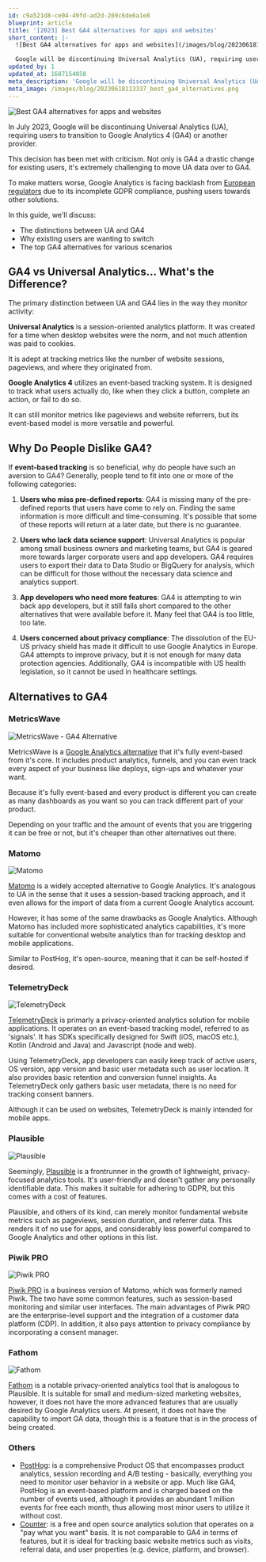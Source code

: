 ```yaml
---
id: c9a521d8-ce04-49fd-ad2d-269c6de6a1e8
blueprint: article
title: '[2023] Best GA4 alternatives for apps and websites'
short_content: |-
  ![Best GA4 alternatives for apps and websites](/images/blog/20230618113337_best_ga4_alternatives.png)

  Google will be discontinuing Universal Analytics (UA), requiring users to transition to Google Analytics 4 (GA4) or another provider.
updated_by: 1
updated_at: 1687154058
meta_description: 'Google will be discontinuing Universal Analytics (UA), requiring users to transition to Google Analytics 4 (GA4) or another provider.'
meta_image: /images/blog/20230618113337_best_ga4_alternatives.png
---
```

![Best GA4 alternatives for apps and websites](/images/blog/20230618113337_best_ga4_alternatives.png)

In July 2023, Google will be discontinuing Universal Analytics (UA), requiring users to transition to Google Analytics 4 (GA4) or another provider. 

This decision has been met with criticism. Not only is GA4 a drastic change for existing users, it's extremely challenging to move UA data over to GA4. 

To make matters worse, Google Analytics is facing backlash from [European regulators](https://isgoogleanalyticsillegal.com/) due to its incomplete GDPR compliance, pushing users towards other solutions.

In this guide, we'll discuss:

- The distinctions between UA and GA4
- Why existing users are wanting to switch
- The top GA4 alternatives for various scenarios

## GA4 vs Universal Analytics... What's the Difference?

The primary distinction between UA and GA4 lies in the way they monitor activity:

**Universal Analytics** is a session-oriented analytics platform. It was created for a time when desktop websites were the norm, and not much attention was paid to cookies. 

It is adept at tracking metrics like the number of website sessions, pageviews, and where they originated from.

**Google Analytics 4** utilizes an event-based tracking system. It is designed to track what users actually do, like when they click a button, complete an action, or fail to do so. 

It can still monitor metrics like pageviews and website referrers, but its event-based model is more versatile and powerful.

## Why Do People Dislike GA4?

If **event-based tracking** is so beneficial, why do people have such an aversion to GA4? Generally, people tend to fit into one or more of the following categories:

1. **Users who miss pre-defined reports**: GA4 is missing many of the pre-defined reports that users have come to rely on. Finding the same information is more difficult and time-consuming. It's possible that some of these reports will return at a later date, but there is no guarantee.

2. **Users who lack data science support**: Universal Analytics is popular among small business owners and marketing teams, but GA4 is geared more towards larger corporate users and app developers. GA4 requires users to export their data to Data Studio or BigQuery for analysis, which can be difficult for those without the necessary data science and analytics support.

3. **App developers who need more features**: GA4 is attempting to win back app developers, but it still falls short compared to the other alternatives that were available before it. Many feel that GA4 is too little, too late.

4. **Users concerned about privacy compliance**: The dissolution of the EU-US privacy shield has made it difficult to use Google Analytics in Europe. GA4 attempts to improve privacy, but it is not enough for many data protection agencies. Additionally, GA4 is incompatible with US health legislation, so it cannot be used in healthcare settings.

## Alternatives to GA4

### MetricsWave
![MetricsWave - GA4 Alternative](/images/blog/ga4_alternatives/20230619074322_ga4_alternative_metricswave.png)

MetricsWave is a [Google Analytics alternative](https://metricswave.com?utm_source=blog) that it's fully event-based from it's core. It includes product analytics, funnels, and you can even track every aspect of your business like deploys, sign-ups and whatever your want.

Because it's fully event-based and every product is different you can create as many dashboards as you want so you can track different part of your product.

Depending on your traffic and the amount of events that you are triggering it can be free or not, but it's cheaper than other alternatives out there.

### Matomo
![Matomo](/images/blog/ga4_alternatives/20230619073826_matomo.png)

[Matomo](https://matomo.org/) is a widely accepted alternative to Google Analytics. It's analogous to UA in the sense that it uses a session-based tracking approach, and it even allows for the import of data from a current Google Analytics account. 

However, it has some of the same drawbacks as Google Analytics. Although Matomo has included more sophisticated analytics capabilities, it's more suitable for conventional website analytics than for tracking desktop and mobile applications. 

Similar to PostHog, it's open-source, meaning that it can be self-hosted if desired.

### TelemetryDeck
![TelemetryDeck](/images/blog/ga4_alternatives/20230619074033_telemetrydeck.png)

[TelemetryDeck](https://telemetrydeck.com/) is primarly a privacy-oriented analytics solution for mobile applications. It operates on an event-based tracking model, referred to as 'signals'. It has SDKs specifically designed for Swift (iOS, macOS etc.), Kotlin (Android and Java) and Javascript (node and web). 

Using TelemetryDeck, app developers can easily keep track of active users, OS version, app version and basic user metadata such as user location. It also provides basic retention and conversion funnel insights. As TelemetryDeck only gathers basic user metadata, there is no need for tracking consent banners. 

Although it can be used on websites, TelemetryDeck is mainly intended for mobile apps.

### Plausible
![Plausible](/images/blog/ga4_alternatives/20230619074124_plausible.png)

Seemingly, [Plausible](https://plausible.io/) is a frontrunner in the growth of lightweight, privacy-focused analytics tools. It's user-friendly and doesn't gather any personally identifiable data. This makes it suitable for adhering to GDPR, but this comes with a cost of features. 

Plausible, and others of its kind, can merely monitor fundamental website metrics such as pageviews, session duration, and referrer data. This renders it of no use for apps, and considerably less powerful compared to Google Analytics and other options in this list.

### Piwik PRO
![Piwik PRO](/images/blog/ga4_alternatives/20230619074150_piwik_pro.png)

[Piwik PRO](https://piwik.pro/) is a business version of Matomo, which was formerly named Piwik. The two have some common features, such as session-based monitoring and similar user interfaces. The main advantages of Piwik PRO are the enterprise-level support and the integration of a customer data platform (CDP). In addition, it also pays attention to privacy compliance by incorporating a consent manager.

### Fathom
![Fathom](/images/blog/ga4_alternatives/20230619074219_fathom.png)

[Fathom](https://usefathom.com/) is a notable privacy-oriented analytics tool that is analogous to Plausible. It is suitable for small and medium-sized marketing websites, however, it does not have the more advanced features that are usually desired by Google Analytics users. At present, it does not have the capability to import GA data, though this is a feature that is in the process of being created.

### Others
- [PostHog](https://posthog.com/): is a comprehensive Product OS that encompasses product analytics, session recording and A/B testing - basically, everything you need to monitor user behavior in a website or app. Much like GA4, PostHog is an event-based platform and is charged based on the number of events used, although it provides an abundant 1 million events for free each month, thus allowing most minor users to utilize it without cost.
- [Counter](https://counter.dev/): is a free and open source analytics solution that operates on a "pay what you want" basis. It is not comparable to GA4 in terms of features, but it is ideal for tracking basic website metrics such as visits, referral data, and user properties (e.g. device, platform, and browser).